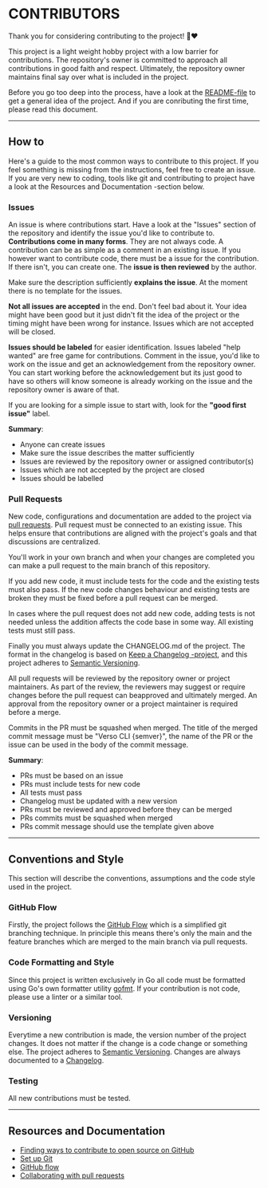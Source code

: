 # CONTRIBUTORS

Thank you for considering contributing to the project! 🎉❤️

This project is a light weight hobby project with a low barrier for contributions. The repository's owner is committed to approach all contributions in good faith and respect. Ultimately, the repository owner maintains final say over what is included in the project.

Before you go too deep into the process, have a look at the [README-file](https://github.com/hkionline/verso) to get a general idea of the project. And if you are conributing the first time, please read this document.

---

## How to

Here's a guide to the most common ways to contribute to this project. If you feel something is missing from the instructions, feel free to create an issue. If you are very new to coding, tools like git and contributing to project have a look at the Resources and Documentation -section below.

### Issues

An issue is where contributions start. Have a look at the "Issues" section of the repository and identify the issue you'd like to contribute to. **Contributions come in many forms**. They are not always code. A contribution can be as simple as a comment in an existing issue. If you however want to contribute code, there must be a issue for the contribution. If there isn't, you can create one. The **issue is then reviewed** by the author.

Make sure the description sufficiently **explains the issue**. At the moment there is no template for the issues.

**Not all issues are accepted** in the end. Don't feel bad about it. Your idea might have been good but it just didn't fit the idea of the project or the timing might have been wrong for instance. Issues which are not accepted will be closed.

**Issues should be labeled** for easier identification.
Issues labeled "help wanted" are free game for contributions. Comment in the issue, you'd like to work on the issue and get an acknowledgement from the repository owner. You can start working before the acknowledgement but its just good to have so others will know someone is already working on the issue and the repository owner is aware of that.

If you are looking for a simple issue to start with, look for the **"good first issue"** label. 

**Summary**:
- Anyone can create issues
- Make sure the issue describes the matter sufficiently
- Issues are reviewed by the repository owner or assigned contributor(s)
- Issues which are not accepted by the project are closed
- Issues should be labelled

### Pull Requests

New code, configurations and documentation are added to the project via [pull requests](https://docs.github.com/en/pull-requests/collaborating-with-pull-requests/proposing-changes-to-your-work-with-pull-requests/creating-a-pull-request). Pull request must be connected to an existing issue. This helps ensure that contributions are aligned with the project's goals and that discussions are centralized.

You'll work in your own branch and when your changes are completed you can make a pull request to the main branch of this repository.

If you add new code, it must include tests for the code and the existing tests must also pass. If the new code changes behaviour and existing tests are broken they must be fixed before a pull request can be merged.

In cases where the pull request does not add new code, adding tests is not needed unless the addition affects the code base in some way. All existing tests must still pass.  

Finally you must always update the CHANGELOG.md of the project. The format in the changelog is based on [Keep a Changelog -project](https://keepachangelog.com/en/1.1.0/),
and this project adheres to [Semantic Versioning](https://semver.org/spec/v2.0.0.html).

All pull requests will be reviewed by the repository owner or project maintainers. As part of the review, the reviewers may suggest or require changes before the pull request can beapproved and ultimately merged. An approval from the repository owner or a project maintainer is required before a merge.

Commits in the PR must be squashed when merged. The title of the merged commit message must be "Verso CLI {semver}", the name of the PR or the issue can be used in the body of the commit message.

**Summary**:
- PRs must be based on an issue
- PRs must include tests for new code
- All tests must pass
- Changelog must be updated with a new version
- PRs must be reviewed and approved before they can be merged
- PRs commits must be squashed when merged
- PRs commit message should use the template given above

---

## Conventions and Style

This section will describe the conventions, assumptions and the code style used in the project.

### GitHub Flow
Firstly, the project follows the [GitHub Flow](https://docs.github.com/en/get-started/using-github/github-flow) which is a simplified git branching technique. In principle this means there's only the main and the feature branches which are merged to the main branch via pull requests.

### Code Formatting and Style

Since this project is written exclusively in Go all code must be formatted using Go's own formatter utility [gofmt](https://pkg.go.dev/cmd/gofmt).
If your contribution is not code, please use a linter or a similar tool.

### Versioning

Everytime a new contribution is made, the version number of the project changes. It does not matter if the change is a code change or something else. The project adheres to [Semantic Versioning](https://semver.org/spec/v2.0.0.html). Changes are always documented to a [Changelog](https://keepachangelog.com/en/1.1.0/).

### Testing

All new contributions must be tested.

---

## Resources and Documentation

- [Finding ways to contribute to open source on GitHub](https://docs.github.com/en/get-started/exploring-projects-on-github/finding-ways-to-contribute-to-open-source-on-github)
- [Set up Git](https://docs.github.com/en/get-started/git-basics/set-up-git)
- [GitHub flow](https://docs.github.com/en/get-started/using-github/github-flow)
- [Collaborating with pull requests](https://docs.github.com/en/github/collaborating-with-pull-requests)
